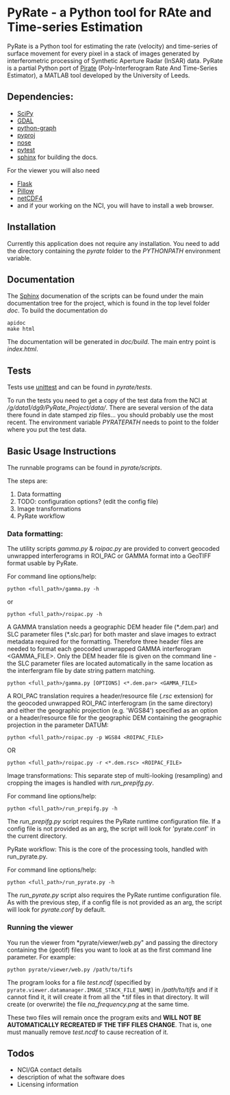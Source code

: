 # PyRate - a Python tool for RAte and Time-series Estimation

PyRate is a Python tool for estimating the rate (velocity) and time-series of surface movement for every pixel in a stack of images generated by interferometric processing of Synthetic Aperture Radar (InSAR) data. PyRate is a partial Python port of [Pirate](http://homepages.see.leeds.ac.uk/~earhw/software/pi-rate/) (Poly-Interferogram Rate And Time-Series Estimator), a MATLAB tool developed by the University of Leeds.


## Dependencies:

- [SciPy](www.scipy.org)
- [GDAL](www.gdal.org)
- [python-graph](https://pypi.python.org/pypi/python-graph)
- [pyproj](https://pypi.python.org/pypi/pyproj)
- [nose](https://pypi.python.org/pypi/nose/)
- [pytest](https://pypi.python.org/pypi/pytest)
- [sphinx](http://sphinx-doc.org/) for building the docs.

For the viewer you will also need

- [Flask](http://flask.pocoo.org/)
- [Pillow](https://pypi.python.org/pypi/Pillow)
- [netCDF4](https://pypi.python.org/pypi/netCDF4)
- and if your working on the NCI, you will have to install a web browser.


## Installation

Currently this application does not require any installation. You need to add the directory containing the *pyrate* folder to the *PYTHONPATH* environment variable.


## Documentation

The [Sphinx](http://sphinx-doc.org/) documenation of the scripts can be found under the main documentation tree for the project, which is found in the top level folder *doc*. To build the documentation do

	apidoc
	make html

The documentation will be generated in *doc/build*. The main entry point is *index.html*.


## Tests

Tests use [unittest](http://pythontesting.net/framework/unittest/unittest-introduction/) and can be found in *pyrate/tests*.

To run the tests you need to get a copy of the test data from the NCI at */g/data1/dg9/PyRate_Project/data/*. There are several version of the data there found in date stamped zip files... you should probably use the most recent. The environment variable *PYRATEPATH* needs to point to the folder where you put the test data. 


## Basic Usage Instructions

The runnable programs can be found in *pyrate/scripts*.

The steps are:

1. Data formatting
1. TODO: configuration options? (edit the config file)
1. Image transformations
1. PyRate workflow


### Data formatting:

The utility scripts *gamma.py* & *roipac.py* are provided to convert geocoded unwrapped interferograms in ROI_PAC or GAMMA format into a GeoTIFF format usable by PyRate.

For command line options/help:

	python <full_path>/gamma.py -h

or

	python <full_path>/roipac.py -h

A GAMMA translation needs a geographic DEM header file (\*.dem.par) and SLC parameter files (\*.slc.par) for both master and slave images to extract metadata required for the formatting. Therefore three header files are needed to format each geocoded unwrapped GAMMA interferogram <GAMMA_FILE>. Only the DEM header file is given on the command line - the SLC parameter files are located automatically in the same location as the interfergram file by date string pattern matching.

	python <full_path>/gamma.py [OPTIONS] <*.dem.par> <GAMMA_FILE>


A ROI\_PAC translation requires a header/resource file (*.rsc* extension) for the geocoded unwrapped ROI_PAC interferogram (in the same directory) and either the geographic projection (e.g. 'WGS84') specified as an option or a header/resource file for the geographic DEM containing the geographic projection in the parameter DATUM:

	python <full_path>/roipac.py -p WGS84 <ROIPAC_FILE>

OR

	python <full_path>/roipac.py -r <*.dem.rsc> <ROIPAC_FILE>

Image transformations:
This separate step of multi-looking (resampling) and cropping the images is handled with *run_prepifg.py*.

For command line options/help:

	python <full_path>/run_prepifg.py -h

The *run_prepifg.py* script requires the PyRate runtime configuration file. If a config file is not provided as an arg, the script will look for 'pyrate.conf' in the current directory.  


PyRate workflow:
This is the core of the processing tools, handled with run_pyrate.py.

For command line options/help:


	python <full_path>/run_pyrate.py -h


The *run_pyrate.py* script also requires the PyRate runtime configuration file. As with the previous step, if a config file is not provided as an arg, the script will look for *pyrate.conf* by default.


### Running the viewer

You run the viewer from *pyrate/viewer/web.py" and passing the directory containing the (geotif) files you want to look at as the first command line parameter. For example:

	python pyrate/viewer/web.py /path/to/tifs

The program looks for a file *test.ncdf* (specified by `pyrate.viewer.datamanager.IMAGE_STACK_FILE_NAME`) in */path/to/tifs* and if it cannot find it, it will create it from all the *.tif files in that directory. It will create (or overwrite) the file *na_frequency.png* at the same time.

These two files will remain once the program exits and **WILL NOT BE AUTOMATICALLY RECREATED IF THE TIFF FILES CHANGE**. That is, one must manually remove *test.ncdf* to cause recreation of it.

## Todos

- NCI/GA contact details
- description of what the software does
- Licensing information
